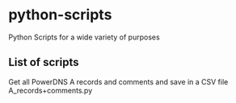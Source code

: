 # python-scripts
Python Scripts for a wide variety of purposes

## List of scripts

Get all PowerDNS A records and comments and save in a CSV file
A_records+comments.py
